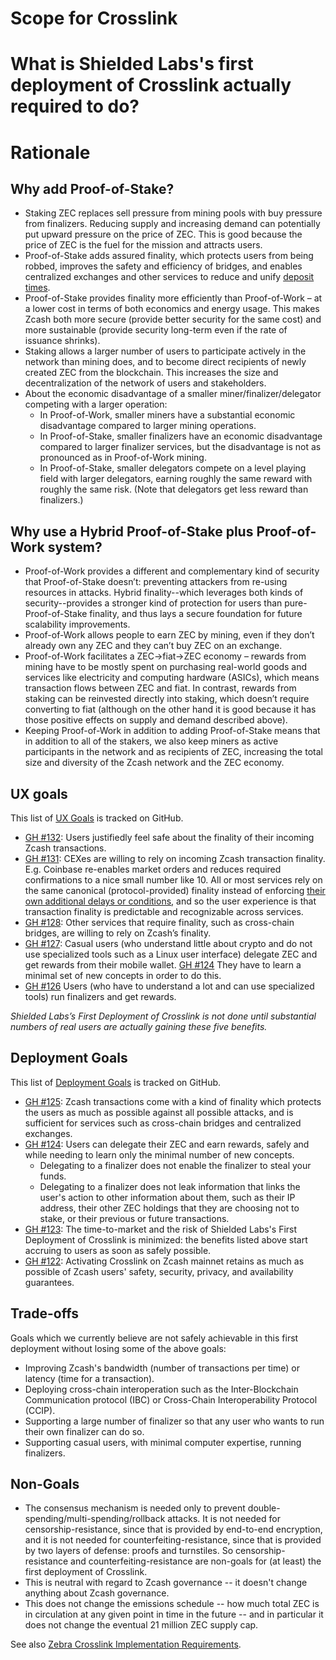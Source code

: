 Scope for Crosslink
===

# What is Shielded Labs's first deployment of Crosslink actually required to do?

# Rationale

## Why add Proof-of-Stake?

* Staking ZEC replaces sell pressure from mining pools with buy pressure from finalizers. Reducing supply and increasing demand can potentially put upward pressure on the price of ZEC. This is good because the price of ZEC is the fuel for the mission and attracts users.
* Proof-of-Stake adds assured finality, which protects users from being robbed, improves the safety and efficiency of bridges, and enables centralized exchanges and other services to reduce and unify [deposit times](https://zechub.wiki/using-zcash/custodial-exchanges).
* Proof-of-Stake provides finality more efficiently than Proof-of-Work – at a lower cost in terms of both economics and energy usage. This makes Zcash both more secure (provide better security for the same cost) and more sustainable (provide security long-term even if the rate of issuance shrinks).
* Staking allows a larger number of users to participate actively in the network than mining does, and to become direct recipients of newly created ZEC from the blockchain. This increases the size and decentralization of the network of users and stakeholders.
* About the economic disadvantage of a smaller miner/finalizer/delegator competing with a larger operation:
  * In Proof-of-Work, smaller miners have a substantial economic disadvantage compared to larger mining operations.
  * In Proof-of-Stake, smaller finalizers have an economic disadvantage compared to larger finalizer services, but the disadvantage is not as pronounced as in Proof-of-Work mining.
  * In Proof-of-Stake, smaller delegators compete on a level playing field with larger delegators, earning roughly the same reward with roughly the same risk. (Note that delegators get less reward than finalizers.)

## Why use a Hybrid Proof-of-Stake plus Proof-of-Work system?

* Proof-of-Work provides a different and complementary kind of security that Proof-of-Stake doesn’t: preventing attackers from re-using resources in attacks. Hybrid finality--which leverages both kinds of security--provides a stronger kind of protection for users than pure-Proof-of-Stake finality, and thus lays a secure foundation for future scalability improvements.
* Proof-of-Work allows people to earn ZEC by mining, even if they don’t already own any ZEC and they can’t buy ZEC on an exchange.
* Proof-of-Work facilitates a ZEC->fiat->ZEC economy – rewards from mining have to be mostly spent on purchasing real-world goods and services like electricity and computing hardware (ASICs), which means transaction flows between ZEC and fiat. In contrast, rewards from staking can be reinvested directly into staking, which doesn’t require converting to fiat (although on the other hand it is good because it has those positive effects on supply and demand described above).
* Keeping Proof-of-Work in addition to adding Proof-of-Stake means that in addition to all of the stakers, we also keep miners as active participants in the network and as recipients of ZEC, increasing the total size and diversity of the Zcash network and the ZEC economy.


UX goals
---

This list of [UX Goals](https://github.com/ShieldedLabs/zebra-crosslink/labels/UX%20Goal) is tracked on GitHub.

* [GH #132](https://github.com/ShieldedLabs/zebra-crosslink/issues/132): Users justifiedly feel safe about the finality of their incoming Zcash transactions.
* [GH #131](https://github.com/ShieldedLabs/zebra-crosslink/issues/131): CEXes are willing to rely on incoming Zcash transaction finality. E.g. Coinbase re-enables market orders and reduces required confirmations to a nice small number like 10. All or most services rely on the same canonical (protocol-provided) finality instead of enforcing [their own additional delays or conditions](https://zechub.wiki/using-zcash/custodial-exchanges), and so the user experience is that transaction finality is predictable and recognizable across services.
* [GH #128](https://github.com/ShieldedLabs/zebra-crosslink/issues/128): Other services that require finality, such as cross-chain bridges, are willing to rely on Zcash’s finality.
* [GH #127](https://github.com/ShieldedLabs/zebra-crosslink/issues/127): Casual users (who understand little about crypto and do not use specialized tools such as a Linux user interface) delegate ZEC and get rewards from their mobile wallet. [GH #124](https://github.com/ShieldedLabs/zebra-crosslink/issues/124) They have to learn a minimal set of new concepts in order to do this.
* [GH #126](https://github.com/ShieldedLabs/zebra-crosslink/issues/126) Users (who have to understand a lot and can use specialized tools) run finalizers and get rewards.

_Shielded Labs’s First Deployment of Crosslink is not done until substantial numbers of real users are actually gaining these five benefits._

Deployment Goals
---

This list of [Deployment Goals](https://github.com/ShieldedLabs/zebra-crosslink/labels/Deployment%20Goals) is tracked on GitHub.

* [GH #125](https://github.com/ShieldedLabs/zebra-crosslink/issues/125): Zcash transactions come with a kind of finality which protects the users as much as possible against all possible attacks, and is sufficient for services such as cross-chain bridges and centralized exchanges.
* [GH #124](https://github.com/ShieldedLabs/zebra-crosslink/issues/124): Users can delegate their ZEC and earn rewards, safely and while needing to learn only the minimal number of new concepts.
    * Delegating to a finalizer does not enable the finalizer to steal your funds.
    * Delegating to a finalizer does not leak information that links the user's action to other information about them, such as their IP address, their other ZEC holdings that they are choosing not to stake, or their previous or future transactions.
* [GH #123](https://github.com/ShieldedLabs/zebra-crosslink/issues/123): The time-to-market and the risk of Shielded Labs's First Deployment of Crosslink is minimized: the benefits listed above start accruing to users as soon as safely possible.
* [GH #122](https://github.com/ShieldedLabs/zebra-crosslink/issues/122): Activating Crosslink on Zcash mainnet retains as much as possible of Zcash users' safety, security, privacy, and availability guarantees.

Trade-offs
---

Goals which we currently believe are not safely achievable in this first deployment without losing some of the above goals:
* Improving Zcash's bandwidth (number of transactions per time) or latency (time for a transaction).
* Deploying cross-chain interoperation such as the Inter-Blockchain Communication protocol (IBC) or Cross-Chain Interoperability Protocol (CCIP).
* Supporting a large number of finalizer so that any user who wants to run their own finalizer can do so.
* Supporting casual users, with minimal computer expertise, running finalizers.

Non-Goals
---

* The consensus mechanism is needed only to prevent double-spending/multi-spending/rollback attacks. It is not needed for censorship-resistance, since that is provided by end-to-end encryption, and it is not needed for counterfeiting-resistance, since that is provided by two layers of defense: proofs and turnstiles. So censorship-resistance and counterfeiting-resistance are non-goals for (at least) the first deployment of Crosslink.
* This is neutral with regard to Zcash governance -- it doesn't change anything about Zcash governance.
* This does not change the emissions schedule -- how much total ZEC is in circulation at any given point in time in the future -- and in particular it does not change the eventual 21 million ZEC supply cap.

See also [Zebra Crosslink Implementation Requirements](https://docs.google.com/document/d/1YXalTGoezGH8GS1dknO8aK6eBFRq_Pq8LvDeho1KVZ8/edit?usp=sharing).
